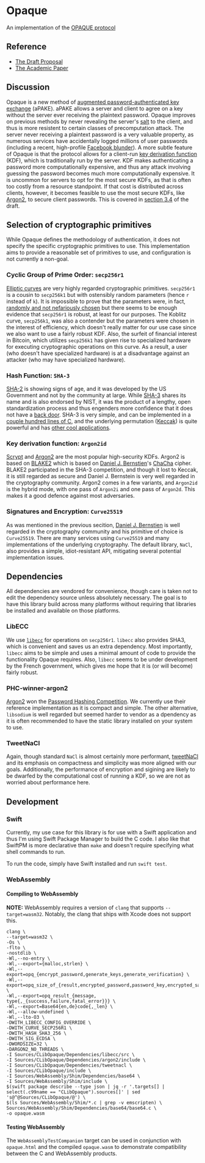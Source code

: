 # Opaque 

An implementation of the [OPAQUE protocol](https://tools.ietf.org/html/draft-krawczyk-cfrg-opaque-00)

## Reference

* [The Draft Proposal](https://tools.ietf.org/html/draft-krawczyk-cfrg-opaque-00)
* [The Academic Paper](https://eprint.iacr.org/2018/163.pdf)

## Discussion

Opaque is a new method of [augmented password-authenticated key exchange](https://en.wikipedia.org/wiki/Password-authenticated_key_agreement) (aPAKE). aPAKE allows a server and client to agree on a key without the server ever receiving the plaintext password. Opaque improves on previous methods by never revealing the server's [salt](https://en.wikipedia.org/wiki/Salt_(cryptography)) to the client, and thus is more resistent to certain classes of precomputation attack. The server never receiving a plaintext password is a very valuable property, as numerous services have accidentally logged millions of user passwords (including a recent, high-profile [Facebook blunder](https://krebsonsecurity.com/2019/03/facebook-stored-hundreds-of-millions-of-user-passwords-in-plain-text-for-years/)).
A more subtle feature of Opaque is that the protocol allows for a client-run [key derivation function](https://en.wikipedia.org/wiki/Key_derivation_function) (KDF), which is traditionally run by the server. KDF makes authenticating a password more computationally expensive, and thus any attack involving guessing the password becomes much more computationally expensive. It is uncommon for servers to opt for the most secure KDFs, as that is often too costly from a resource standpoint. If that cost is distributed across clients, however, it becomes feasible to use the most secure KDFs, like [Argon2](https://en.wikipedia.org/wiki/Argon2), to secure client passwords. This is covered in [section 3.4](https://tools.ietf.org/html/draft-krawczyk-cfrg-opaque-00#section-3.4) of the draft.

## Selection of cryptographic primitives

While Opaque defines the methodology of authentication, it does not specify the specific cryptographic primitives to use. This implementation aims to provide a reasonable set of primitives to use, and configuration is not currently a non-goal.

### Cyclic Group of Prime Order: `secp256r1`

[Elliptic curves](https://en.wikipedia.org/wiki/Elliptic-curve_cryptography) are very highly regarded cryptographic primitives. `secp256r1` is a cousin to `secp256k1` but with ostensibly random parameters (hence `r` instead of `k`). It is impossible to prove that the parameters were, in fact, [randomly and not nefariously chosen](https://crypto.stackexchange.com/questions/18965/is-secp256r1-more-secure-than-secp256k1) but there seems to be enough evidence that `secp256r1` is robust, at least for our purposes. The Koblitz curve, `secp256k1`, was also a contender but the parameters were chosen in the interest of efficiency, which doesn't really matter for our use case since we also want to use a fairly robust KDF. Also, the surfeit of financial interest in Bitcoin, which utilizes `secp256k1` has given rise to specialized hardware for executing cryptographic operations on this curve. As a result, a user (who doesn't have specialized hardware) is at a disadvantage against an attacker (who may have specialized hardware).

### Hash Function: `SHA-3`

[SHA-2](https://en.wikipedia.org/wiki/SHA-2) is showing signs of age, and it was developed by the US Government and not by the community at large. While [SHA-3](https://en.wikipedia.org/wiki/SHA-3) shares its name and is also endorsed by NIST, it was the product of a lengthy, open standardization process and thus engenders more confidence that it does not have a [back door](https://en.wikipedia.org/wiki/Backdoor_(computing)). SHA-3 is very simple, and can be implemented in a [couple hundred lines of C](https://github.com/mjosaarinen/tiny_sha3/blob/master/sha3.c), and the underlying permutation ([Keccak](https://keccak.team)) is quite powerful and has [other cool applications](https://www.nccgroup.trust/us/about-us/newsroom-and-events/blog/2018/august/introducing-disco/).

### Key derivation function: `Argon2id`

[Scrypt](https://en.wikipedia.org/wiki/Scrypt) and [Argon2](https://en.wikipedia.org/wiki/Argon2) are the most popular high-security KDFs. Argon2 is based on [BLAKE2](https://en.wikipedia.org/wiki/BLAKE_(hash_function)#BLAKE2) which is based on [Daniel J. Bernstien](https://en.wikipedia.org/wiki/Daniel_J._Bernstein)'s [ChaCha](https://en.wikipedia.org/wiki/Salsa20#ChaCha_variant) cipher. BLAKE2 participated in the SHA-3 competition, and though it lost to Keccak, it is still regarded as secure and Daniel J. Bernstein is very well regarded in the cryptography community.
Argon2 comes in a few variants, and `Argon2id` is the hybrid mode, with one pass of `Argon2i` and one pass of `Argon2d`. This makes it a good defence against most adversaries. 

### Signatures and Encryption: `Curve25519`

As was mentioned in the previous secition, [Daniel J. Bernstien](https://en.wikipedia.org/wiki/Daniel_J._Bernstein) is well regarded in the cryptography community and his primitive of choice is `Curve25519`. There are many services using `Curve25519` and many implementations of the underlying cryptography. The default library, `NaCl`, also provides a simple, idiot-resistant API, mitigating several potential implementation issues.

## Dependencies 

All dependencies are vendored for convenience, though care is taken not to edit the dependency source unless absolutely necessary. The goal is to have this library build across many platforms without requiring that libraries be installed and available on those platforms.

### LibECC

We use [`libecc`](https://github.com/ANSSI-FR/libecc) for operations on `secp256r1`.  `libecc` also provides SHA3, which is convenient and saves us an extra dependency. Most importantly, `libecc` aims to be simple and uses a minimal amount of code to provide the functionality Opaque requires. Also, `libecc` seems to be under development by the French government, which gives me hope that it is (or will become) fairly robust.

### PHC-winner-argon2

[Argon2](https://github.com/P-H-C/phc-winner-argon2) won the [Password Hashing Competition](https://password-hashing.net). We currently use their reference implementation as it is compact and simple. The other alternative, `libsodium` is well regarded but seemed harder to vendor as a dpendency as it is often recommended to have the static library installed on your system to use.

### TweetNaCl

Again, though standard `NaCl` is almost certainly more performant, [tweetNaCl](https://tweetnacl.cr.yp.to) and its emphasis on compactness and simplicity was more aligned with our goals. Additionally, the performance of encryption and sigining are likely to be dwarfed by the computational cost of running a KDF, so we are not as worried about performance here.

## Development

### Swift

Currently, my use case for this library is for use with a Swift application and thus I'm using Swift Package Manager to build the C code. I also like that SwiftPM is more declarative than `make` and doesn't require specifying what shell commands to run.

To run the code, simply have Swift installed and run `swift test`. 

### WebAssembly

#### Compiling to WebAssembly

**NOTE:** WebAssembly requires a version of `clang` that supports  `--target=wasm32`. Notably, the clang that ships with Xcode does not support this. 

```
clang \
--target=wasm32 \
-Os \
-flto \
-nostdlib \
-Wl,--no-entry \
-Wl,--export={malloc,strlen} \
-Wl,--export=opq_{encrypt_password,generate_keys,generate_verification} \
-Wl,--export=opq_size_of_{result,encrypted_password,password_key,encrypted_salted_password,encrypted_private_key,public_key,verification_nonce,verification} \
-Wl,--export=opq_result_{message, type{,_{success,failure,fatal_error}}} \
-Wl,--export=Base64{en,de}code{,_len} \
-Wl,--allow-undefined \
-Wl,--lto-O3 \
-DWITH_LIBECC_CONFIG_OVERRIDE \
-DWITH_CURVE_SECP256R1 \
-DWITH_HASH_SHA3_256 \
-DWITH_SIG_ECDSA \
-DWORDSIZE=32 \
-DARGON2_NO_THREADS \
-I Sources/CLibOpaque/Dependencies/libecc/src \
-I Sources/CLibOpaque/Dependencies/argon2/include \
-I Sources/CLibOpaque/Dependencies/tweetnacl \
-I Sources/CLibOpaque/include \
-I Sources/WebAssembly/Shim/Dependencies/base64 \
-I Sources/WebAssembly/Shim/include \
$(swift package describe --type json | jq -r '.targets[] | select(.c99name == "CLibOpaque").sources[]' | sed 's@^@Sources/CLibOpaque/@') \
$(ls Sources/WebAssembly/Shim/*.c | grep -v emscripten) \
Sources/WebAssembly/Shim/Dependencies/base64/base64.c \
-o opaque.wasm
```

#### Testing WebAssembly

The `WebAssemblyTestCompanion` target can be used in conjunction with `opaque.html` and the compiled `opaque.wasm` to demonstrate compatibility between the C and WebAssembly products.

